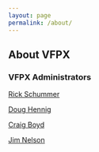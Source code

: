 ```yaml
---
layout: page
permalink: /about/
---
```


## About VFPX

### VFPX Administrators

[Rick Schummer](mailto:rick@rickschummer.com)

[Doug Hennig](mailto:dhennig@stonefield.com)

[Craig Boyd](mailto:craig@sweetpotatosoftware.com)

[Jim Nelson](mailto:jimrnelson@gmail.com)